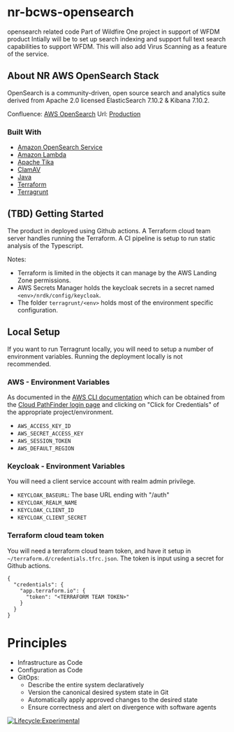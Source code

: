 # nr-bcws-opensearch
opensearch related code
Part of Wildfire One project in support of WFDM product
Intially will be to set up search indexing and support full text search capabilities to support WFDM.  This will also add Virus Scanning as a feature of the service.

## About NR AWS OpenSearch Stack

OpenSearch is a community-driven, open source search and analytics suite derived from Apache 2.0 licensed ElasticSearch 7.10.2 & Kibana 7.10.2.

Confluence: [AWS OpenSearch](https://apps.nrs.gov.bc.ca/int/confluence/x/GaRvBQ)
Url: [Production](https://apm.io.nrs.gov.bc.ca/_plugin/_dashboards)

### Built With

* [Amazon OpenSearch Service](https://aws.amazon.com/opensearch-service)
* [Amazon Lambda](https://aws.amazon.com/lambda/)
* [Apache Tika](https://tika.apache.org/)
* [ClamAV](http://www.clamav.net/)
* [Java](https://tika.apache.org/)
* [Terraform](https://www.terraform.io)
* [Terragrunt](https://terragrunt.gruntwork.io)

## (TBD) Getting Started

The product in deployed using Github actions. A Terraform cloud team server handles running the Terraform. A CI pipeline is setup to run static analysis of the Typescript.

Notes:

* Terraform is limited in the objects it can manage by the AWS Landing Zone permissions.
* AWS Secrets Manager holds the keycloak secrets in a secret named `<env>/nrdk/config/keycloak`.
* The folder `terragrunt/<env>` holds most of the environment specific configuration.

## Local Setup

If you want to run Terragrunt locally, you will need to setup a number of environment variables. Running the deployment locally is not recommended.

### AWS - Environment Variables

As documented in the [AWS CLI documentation](https://docs.aws.amazon.com/cli/latest/userguide/cli-configure-envvars.html) which can be obtained from the [Cloud PathFinder login page](https://oidc.gov.bc.ca/auth/realms/umafubc9/protocol/saml/clients/amazon-aws) and clicking on "Click for Credentials" of the appropriate project/environment.

- `AWS_ACCESS_KEY_ID`
- `AWS_SECRET_ACCESS_KEY`
- `AWS_SESSION_TOKEN`
- `AWS_DEFAULT_REGION`

### Keycloak - Environment Variables

You will need a client service account with realm admin privilege.

- `KEYCLOAK_BASEURL`: The base URL ending with "/auth"
- `KEYCLOAK_REALM_NAME`
- `KEYCLOAK_CLIENT_ID`
- `KEYCLOAK_CLIENT_SECRET`

### Terraform cloud team token

You will need a terraform cloud team token, and have it setup in `~/terraform.d/credentials.tfrc.json`. The token is input using a secret for Github actions.

```
{
  "credentials": {
    "app.terraform.io": {
      "token": "<TERRAFORM TEAM TOKEN>"
    }
  }
}
```

# Principles
- Infrastructure as Code
- Configuration as Code
- GitOps:
  - Describe the entire system declaratively
  - Version the canonical desired system state in Git
  - Automatically apply approved changes to the desired state
  - Ensure correctness and alert on divergence with software agents

[![Lifecycle:Experimental](https://img.shields.io/badge/Lifecycle-Experimental-339999)](<Redirect-URL>)
